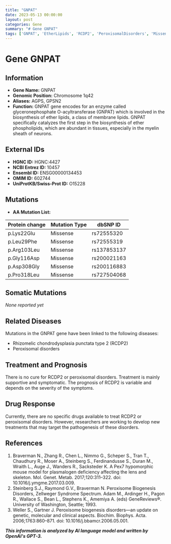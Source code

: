 ```yaml
---
title: "GNPAT"
date: 2023-05-13 00:00:00
layout: post
categories: Gene
summary: "# Gene GNPAT"
tags: ['GNPAT', 'EtherLipids', 'RCDP2', 'PeroxisomalDisorders', 'MissenseMutation', 'Treatment', 'Prognosis', 'DrugResponse']
---
```


# Gene GNPAT

## Information

* **Gene Name:** GNPAT
* **Genomic Position:** Chromosome 1q42
* **Aliases:** AGPS, GPSN2
* **Function:** GNPAT gene encodes for an enzyme called glyceronephosphate O-acyltransferase (GNPAT) which is involved in the biosynthesis of ether lipids, a class of membrane lipids. GNPAT specifically catalyzes the first step in the biosynthesis of ether phospholipids, which are abundant in tissues, especially in the myelin sheath of neurons. 

## External IDs

* **HGNC ID:** HGNC:4427
* **NCBI Entrez ID:** 10457
* **Ensembl ID:** ENSG00000134453
* **OMIM ID:** 602744
* **UniProtKB/Swiss-Prot ID:** O15228

## Mutations

* **AA Mutation List:**

| Protein change | Mutation Type | dbSNP ID |
| --- | --- | --- |
| p.Lys22Glu | Missense | rs72555320 |
| p.Leu29Phe | Missense | rs72555319 |
| p.Arg103Leu | Missense | rs137853137 |
| p.Gly116Asp | Missense | rs200021163 |
| p.Asp308Gly | Missense | rs200116883 |
| p.Pro318Leu | Missense | rs727504068 |

## Somatic Mutations

*None reported yet*

## Related Diseases

Mutations in the GNPAT gene have been linked to the following diseases:
* Rhizomelic chondrodysplasia punctata type 2 (RCDP2)
* Peroxisomal disorders

## Treatment and Prognosis

There is no cure for RCDP2 or peroxisomal disorders. Treatment is mainly supportive and symptomatic. The prognosis of RCDP2 is variable and depends on the severity of the symptoms.

## Drug Response

Currently, there are no specific drugs available to treat RCDP2 or peroxisomal disorders. However, researchers are working to develop new treatments that may target the pathogenesis of these disorders.

## References

1. Braverman N., Zhang R., Chen L., Nimmo G., Scheper S., Tran T., Chaudhury R., Moser A., Steinberg S., Ferdinandusse S., Duran M., Wraith L., Auge J., Wanders R., Sacksteder K. A Pex7 hypomorphic mouse model for plasmalogen deficiency affecting the lens and skeleton. Mol. Genet. Metab. 2017;120:311–322. doi: 10.1016/j.ymgme.2017.03.009.
2. Steinberg S.J., Raymond G.V., Braverman N. Peroxisome Biogenesis Disorders, Zellweger Syndrome Spectrum. Adam M., Ardinger H., Pagon R., Wallace S., Bean L., Stephens K., Amemiya A. (eds) GeneReviews®. University of Washington, Seattle; 1993.
3. Weller S., Gartner J. Peroxisome biogenesis disorders—an update on genetic, molecular and clinical aspects. Biochim. Biophys. Acta. 2006;1763:860–871. doi: 10.1016/j.bbamcr.2006.05.001.

**_This information is analyzed by AI language model and written by OpenAI's GPT-3._**